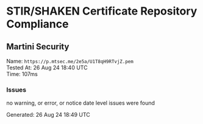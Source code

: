 # STIR/SHAKEN Certificate Repository Compliance

## Martini Security

Name: `https://p.mtsec.me/2e5a/U1T8qH9RTvjZ.pem`\
Tested At: 26 Aug 24 18:40 UTC\
Time: 107ms

### Issues

no warning, or error, or notice date level issues were found

Generated: 26 Aug 24 18:49 UTC